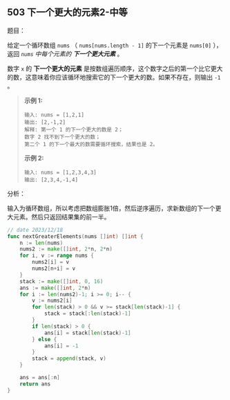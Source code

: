 ## 503 下一个更大的元素2-中等

题目：

给定一个循环数组 `nums` （ `nums[nums.length - 1]` 的下一个元素是 `nums[0]` ），返回 *`nums` 中每个元素的 **下一个更大元素*** 。

数字 `x` 的 **下一个更大的元素** 是按数组遍历顺序，这个数字之后的第一个比它更大的数，这意味着你应该循环地搜索它的下一个更大的数。如果不存在，则输出 `-1` 。



> **示例 1:**
>
> ```
> 输入: nums = [1,2,1]
> 输出: [2,-1,2]
> 解释: 第一个 1 的下一个更大的数是 2；
> 数字 2 找不到下一个更大的数； 
> 第二个 1 的下一个最大的数需要循环搜索，结果也是 2。
> ```
>
> **示例 2:**
>
> ```
> 输入: nums = [1,2,3,4,3]
> 输出: [2,3,4,-1,4]
> ```



分析：

输入为循环数组，所以考虑把数组膨胀1倍，然后逆序遍历，求新数组的下一个更大元素。然后只返回结果集的前一半。

```go
// date 2023/12/18
func nextGreaterElements(nums []int) []int {
    n := len(nums)
    nums2 := make([]int, 2*n, 2*n)
    for i, v := range nums {
        nums2[i] = v
        nums2[n+i] = v
    }
    stack := make([]int, 0, 16)
    ans := make([]int, 2*n)
    for i := len(nums2)-1; i >= 0; i-- {
        v := nums2[i]
        for len(stack) > 0 && v >= stack[len(stack)-1] {
            stack = stack[:len(stack)-1]
        }
        if len(stack) > 0 {
            ans[i] = stack[len(stack)-1]
        } else {
            ans[i] = -1
        }
        stack = append(stack, v)
    }

    ans = ans[:n]
    return ans
}
```

